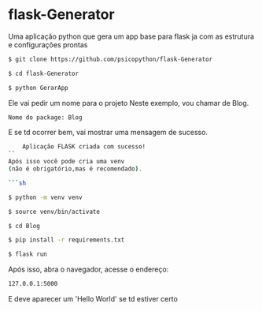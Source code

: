 # flask-Generator
Uma aplicação python que gera um app base para flask ja com as estrutura e configurações prontas

```sh
$ git clone https://github.com/psicopython/flask-Generator

$ cd flask-Generator

$ python GerarApp

```

Ele vai pedir um nome para o projeto
Neste exemplo, vou chamar de Blog.

```sh
Nome do package: Blog
```
E se td ocorrer bem, vai mostrar uma mensagem de sucesso.
```sh
    Aplicação FLASK criada com sucesso!
``
Após isso você pode cria uma venv
(não é obrigatório,mas é recomendado).

```sh

$ python -m venv venv

$ source venv/bin/activate

$ cd Blog

$ pip install -r requirements.txt

$ flask run

```
Após isso, abra o navegador, acesse o endereço:
```sh
127.0.0.1:5000
```
E deve aparecer um 'Hello World' se td estiver certo
